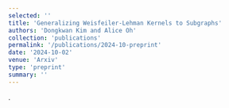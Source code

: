 ```yaml
---
selected: ''
title: 'Generalizing Weisfeiler-Lehman Kernels to Subgraphs'
authors: 'Dongkwan Kim and Alice Oh'
collection: 'publications'
permalink: '/publications/2024-10-preprint'
date: '2024-10-02'
venue: 'Arxiv'
type: 'preprint'
summary: ''
---
```


.